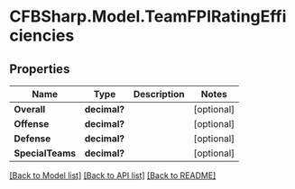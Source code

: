 # CFBSharp.Model.TeamFPIRatingEfficiencies
## Properties

Name | Type | Description | Notes
------------ | ------------- | ------------- | -------------
**Overall** | **decimal?** |  | [optional] 
**Offense** | **decimal?** |  | [optional] 
**Defense** | **decimal?** |  | [optional] 
**SpecialTeams** | **decimal?** |  | [optional] 

[[Back to Model list]](../README.md#documentation-for-models) [[Back to API list]](../README.md#documentation-for-api-endpoints) [[Back to README]](../README.md)

